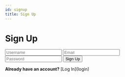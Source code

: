 ```yaml
---
id: signup
title: Sign Up
---
```


<h1 class="center">Sign Up</h1>

<link rel="stylesheet" type="text/css" href="/css/custom.css"></link>

<div class="form-container">
    <form>
        <input type="text" name="username" placeholder="Username" required></input>
        <input type="email" name="email" placeholder="Email" required></input>
        <input type="password" name="password" placeholder="Password" required></input>
        <button type="submit">Sign Up</button>
    </form>
    <p  class="text-color"><b>Already have an account?</b> [Log In](login)</p>
</div>



